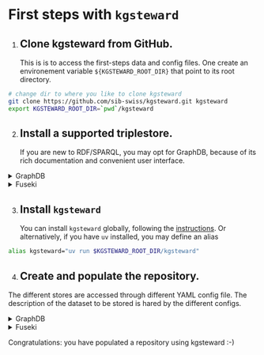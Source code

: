 # First steps with `kgsteward`

1. ## Clone kgsteward from GitHub.
   
   This is is to access the first-steps data and config files.
   One create an environement variable `${KGSTEWARD_ROOT_DIR}` that point to its root directory.

```sh
# change dir to where you like to clone kgsteward
git clone https://github.com/sib-swiss/kgsteward.git kgsteward
export KGSTEWARD_ROOT_DIR=`pwd`/kgsteward
```

2. ## Install a supported triplestore. 

	If you are new to RDF/SPARQL, you may opt for GraphDB, because of its rich documentation and convenient user interface.

<details>
<summary>GraphDB</summary>

Install (the free version of) GraphDB from [Ontotext website](https://www.ontotext.com/products/graphdb/download/?ref=menu), following the vendor instructions. Launch GraphDB, using the application icon or the command line. By default, the user interface of GraphDB becomes available at http://localhost:7200.

Alternatively, you may use Docker ...

</details>

<details>
<summary>Fuseki</summary>


```sh
brew install fuseki
export FUSEKI_DIR=~/scratch/fuseki # FIXME: update path to where you would like to store the db
( cd $FUSEKI_DIR && fuseki-server --config $FIRST_STEPS_DIR/fuseki.config.ttl )
```

By default, the user interface of Fuseki becomes available at http://localhost:3030.

</details>

3. ## Install `kgsteward` 

   You can install `kgsteward` globally, following the [instructions](https://github.com/sib-swiss/kgsteward). 
   Or alternatively, if you have `uv` installed, you may define an alias

```sh
alias kgsteward="uv run $KGSTEWARD_ROOT_DIR/kgsteward"
```

4. ## Create and populate the repository. 

The different stores are accessed through different YAML config file. The description of the dataset to be stored is hared by the different configs.

<details>
<summary>GraphDB</summary>

```sh
cd $KGSTEWARD_ROOT_DIR/example/first_steps_graphdb
kgsteward first_steps_graphdb.yaml -I # rewrite repository
kgsteward first_steps_graphdb.yaml -C # populate repository
kgsteward first_steps_graphdb.yaml -V # validate repository
```

</details>

<details>
<summary>Fuseki</summary>

```sh
cd $KGSTEWARD_ROOT_DIR/example/first_steps_graphdb
kgsteward first_steps_fuseki.yaml -I # rewrite repository
kgsteward first_steps_fuseki.yaml -C # populate repository
kgsteward first_steps_fuseki.yaml -V # validate repository
```

</details>

Congratulations: you have populated a repository using kgsteward :-) 


